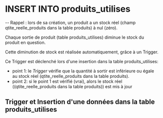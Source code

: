 # INSERT INTO produits_utilises

-- Rappel : lors de sa création, un produit a un stock réel (champ qtite_reelle_produits dans la table produits) à nul (zéro).

Chaque sortie de produit (table produits_utilises) diminue le stock du produit en question.

Cette diminution de stock est réalisée automatiquement, grâce à un Trigger.

Ce Trigger est déclenché lors d'une insertion dans la table produits_utilises:
- point 1: le _Trigger_ vérifie que la quantité à sortir est inférieure ou égale au stock réel (qtite_reelle_produits dans la table produits).
- point 2: si le point 1 est vérifié (vrai), alors le stock réel ((qtite_reelle_produits dans la table produits)) est mis à jour

## Trigger et Insertion d'une données dans la table produits_utilises
